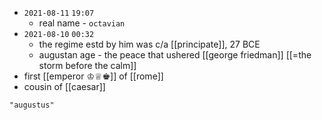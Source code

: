- `2021-08-11`  `19:07`
	- real name - `octavian`
- `2021-08-10`  `00:32`
	- the regime estd by him was c/a [[principate]], 27 BCE
	- augustan age - the peace that ushered [[george friedman]] [[=the storm before the calm]]
- first [[emperor ♔♕♚]] of [[rome]]
- cousin of [[caesar]]

```query
"augustus"
```